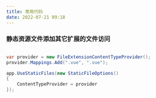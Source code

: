 ```yaml
---
title: 常用代码
date: 2022-07-21 09:18
---
```


### 静态资源文件添加其它扩展的文件访问

```C#

var provider = new FileExtensionContentTypeProvider();
provider.Mappings.Add(".vue", ".vue");

app.UseStaticFiles(new StaticFileOptions()
{
    ContentTypeProvider = provider
});

```
